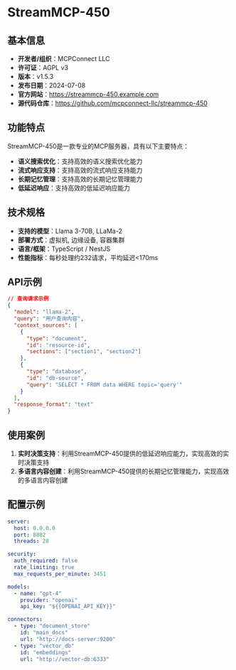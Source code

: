 # StreamMCP-450

## 基本信息

- **开发者/组织**：MCPConnect LLC
- **许可证**：AGPL v3
- **版本**：v1.5.3
- **发布日期**：2024-07-08
- **官方网站**：https://streammcp-450.example.com
- **源代码仓库**：https://github.com/mcpconnect-llc/streammcp-450

## 功能特点

StreamMCP-450是一款专业的MCP服务器，具有以下主要特点：

- **语义搜索优化**：支持高效的语义搜索优化能力
- **流式响应支持**：支持高效的流式响应支持能力
- **长期记忆管理**：支持高效的长期记忆管理能力
- **低延迟响应**：支持高效的低延迟响应能力


## 技术规格

- **支持的模型**：Llama 3-70B, LLaMa-2
- **部署方式**：虚拟机, 边缘设备, 容器集群
- **语言/框架**：TypeScript / NestJS
- **性能指标**：每秒处理约232请求，平均延迟<170ms

## API示例

```json
// 查询请求示例
{
  "model": "llama-2",
  "query": "用户查询内容",
  "context_sources": [
    {
      "type": "document",
      "id": "resource-id",
      "sections": ["section1", "section2"]
    },
    {
      "type": "database",
      "id": "db-source",
      "query": "SELECT * FROM data WHERE topic='query'"
    }
  ],
  "response_format": "text"
}
```

## 使用案例

1. **实时决策支持**：利用StreamMCP-450提供的低延迟响应能力，实现高效的实时决策支持
2. **多语言内容创建**：利用StreamMCP-450提供的长期记忆管理能力，实现高效的多语言内容创建


## 配置示例

```yaml
server:
  host: 0.0.0.0
  port: 8882
  threads: 28

security:
  auth_required: false
  rate_limiting: true
  max_requests_per_minute: 3451

models:
  - name: "gpt-4"
    provider: "openai"
    api_key: "${{OPENAI_API_KEY}}"

connectors:
  - type: "document_store"
    id: "main_docs"
    url: "http://docs-server:9200"
  - type: "vector_db"
    id: "embeddings"
    url: "http://vector-db:6333"
```